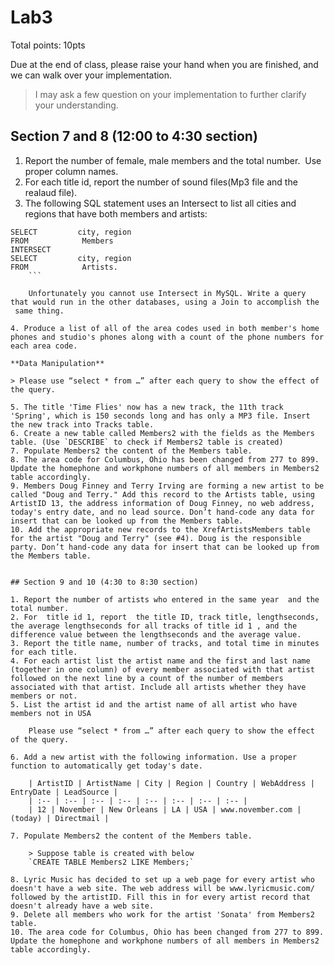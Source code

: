 # Lab3

Total points: 10pts

Due at the end of class, please raise your hand when you are finished, and we can walk over your implementation.

> I may ask a few question on your implementation to further clarify your understanding.

## Section 7 and 8 (12:00 to 4:30 section)

1. Report the number of female, male members and the total number.  Use proper column names.
2. For each title id, report the number of sound files(Mp3 file and the realaud file).
3. The following SQL statement uses an Intersect to list all cities and regions that have both members and artists:  
```
SELECT         city, region
FROM            Members
INTERSECT
SELECT         city, region
FROM            Artists. 
    ```

    Unfortunately you cannot use Intersect in MySQL. Write a query that would run in the other databases, using a Join to accomplish the  same thing.

4. Produce a list of all of the area codes used in both member's home phones and studio's phones along with a count of the phone numbers for each area code.

**Data Manipulation**

> Please use “select * from …” after each query to show the effect of the query.  

5. The title 'Time Flies' now has a new track, the 11th track 'Spring', which is 150 seconds long and has only a MP3 file. Insert the new track into Tracks table.
6. Create a new table called Members2 with the fields as the Members table. (Use `DESCRIBE` to check if Members2 table is created)
7. Populate Members2 the content of the Members table. 
8. The area code for Columbus, Ohio has been changed from 277 to 899. Update the homephone and workphone numbers of all members in Members2 table accordingly.
9. Members Doug Finney and Terry Irving are forming a new artist to be called "Doug and Terry." Add this record to the Artists table, using ArtistID 13, the address information of Doug Finney, no web address, today's entry date, and no lead source. Don’t hand-code any data for insert that can be looked up from the Members table.
10. Add the appropriate new records to the XrefArtistsMembers table for the artist "Doug and Terry" (see #4). Doug is the responsible party. Don’t hand-code any data for insert that can be looked up from the Members table.


## Section 9 and 10 (4:30 to 8:30 section)

1. Report the number of artists who entered in the same year  and the total number.
2. For  title id 1, report  the title ID, track title, lengthseconds, the average lengthseconds for all tracks of title id 1 , and the difference value between the lengthseconds and the average value.
3. Report the title name, number of tracks, and total time in minutes for each title.
4. For each artist list the artist name and the first and last name (together in one column) of every member associated with that artist followed on the next line by a count of the number of members associated with that artist. Include all artists whether they have members or not.
5. List the artist id and the artist name of all artist who have members not in USA

    Please use “select * from …” after each query to show the effect of the query.   

6. Add a new artist with the following information. Use a proper function to automatically get today's date.

    | ArtistID | ArtistName | City | Region | Country | WebAddress | EntryDate | LeadSource |
    | :-- | :-- | :-- | :-- | :-- | :-- | :-- | :-- |
    | 12 | November | New Orleans | LA | USA | www.november.com | (today) | Directmail |

7. Populate Members2 the content of the Members table.

    > Suppose table is created with below
    `CREATE TABLE Members2 LIKE Members;`

8. Lyric Music has decided to set up a web page for every artist who doesn't have a web site. The web address will be www.lyricmusic.com/ followed by the artistID. Fill this in for every artist record that doesn't already have a web site.
9. Delete all members who work for the artist 'Sonata' from Members2 table.
10. The area code for Columbus, Ohio has been changed from 277 to 899. Update the homephone and workphone numbers of all members in Members2 table accordingly.
